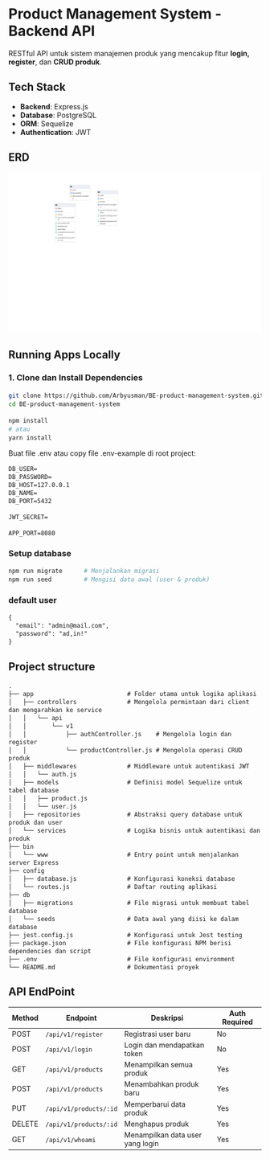 # Product Management System - Backend API

RESTful API untuk sistem manajemen produk yang mencakup fitur **login, register**, dan **CRUD produk**.

##  Tech Stack

- **Backend**: Express.js  
- **Database**: PostgreSQL  
- **ORM**: Sequelize  
- **Authentication**: JWT 

## ERD

![ERD](erd.png)


## Running Apps Locally

### 1. Clone dan Install Dependencies

```bash
git clone https://github.com/Arbyusman/BE-product-management-system.git
cd BE-product-management-system

npm install
# atau
yarn install
```

Buat file .env atau copy file .env-example di root project:

```
DB_USER=
DB_PASSWORD=
DB_HOST=127.0.0.1
DB_NAME=
DB_PORT=5432

JWT_SECRET=

APP_PORT=8080
```

### Setup database
```bash npm run create       # Membuat database
npm run migrate      # Menjalankan migrasi
npm run seed         # Mengisi data awal (user & produk)
```

### default user
```
{
  "email": "admin@mail.com",
  "password": "ad,in!"
}
```


## Project structure

```
.
├── app                          # Folder utama untuk logika aplikasi
│   ├── controllers              # Mengelola permintaan dari client dan mengarahkan ke service
│   │   └── api
│   │       └── v1
│   │           ├── authController.js    # Mengelola login dan register
│   │           └── productController.js # Mengelola operasi CRUD produk
│   ├── middlewares              # Middleware untuk autentikasi JWT
│   │   └── auth.js
│   ├── models                   # Definisi model Sequelize untuk tabel database
│   │   ├── product.js
│   │   └── user.js
│   ├── repositories             # Abstraksi query database untuk produk dan user
│   └── services                 # Logika bisnis untuk autentikasi dan produk
├── bin
│   └── www                      # Entry point untuk menjalankan server Express
├── config
│   ├── database.js              # Konfigurasi koneksi database
│   └── routes.js                # Daftar routing aplikasi
├── db
│   ├── migrations               # File migrasi untuk membuat tabel database
│   └── seeds                    # Data awal yang diisi ke dalam database
├── jest.config.js               # Konfigurasi untuk Jest testing
├── package.json                 # File konfigurasi NPM berisi dependencies dan script
├── .env                         # File konfigurasi environment
└── README.md                    # Dokumentasi proyek
```


## API EndPoint

| Method | Endpoint               | Deskripsi                        | Auth Required |
| ------ | ---------------------- | -------------------------------- | ------------- |
| POST   | `/api/v1/register`     | Registrasi user baru             | No            |
| POST   | `/api/v1/login`        | Login dan mendapatkan token      | No            |
| GET    | `/api/v1/products`     | Menampilkan semua produk         | Yes           |
| POST   | `/api/v1/products`     | Menambahkan produk baru          | Yes           |
| PUT    | `/api/v1/products/:id` | Memperbarui data produk          | Yes           |
| DELETE | `/api/v1/products/:id` | Menghapus produk                 | Yes           |
| GET    | `/api/v1/whoami`       | Menampilkan data user yang login | Yes           |



